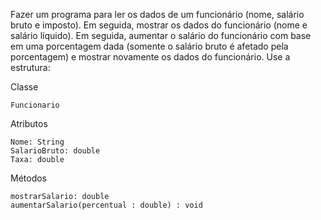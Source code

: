 Fazer um programa para ler os dados de um funcionário (nome, salário bruto e imposto). Em seguida, mostrar os dados do funcionário (nome e salário líquido). Em seguida, aumentar o salário do funcionário com base em uma porcentagem dada (somente o salário bruto é afetado pela porcentagem) e mostrar novamente os dados do funcionário. Use a estrutura:

Classe

	Funcionario
	
Atributos
	
	Nome: String
	SalarioBruto: double
	Taxa: double
	
Métodos
	
	mostrarSalario: double
	aumentarSalario(percentual : double) : void
